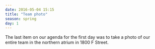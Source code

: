 ```yaml
---
date: 2016-05-04 15:15
title: "Team photo"
season: spring
day: 1
---
```


The last item on our agenda for the first day was to take a photo of our entire team in the northern atrium in 1800 F Street.
